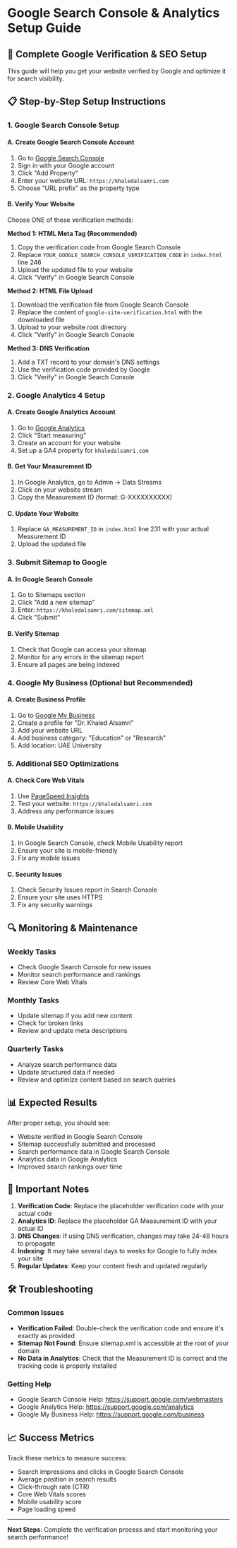# Google Search Console & Analytics Setup Guide

## 🎯 Complete Google Verification & SEO Setup

This guide will help you get your website verified by Google and optimize it for search visibility.

## 📋 Step-by-Step Setup Instructions

### 1. Google Search Console Setup

#### A. Create Google Search Console Account
1. Go to [Google Search Console](https://search.google.com/search-console)
2. Sign in with your Google account
3. Click "Add Property"
4. Enter your website URL: `https://khaledalsamri.com`
5. Choose "URL prefix" as the property type

#### B. Verify Your Website
Choose ONE of these verification methods:

**Method 1: HTML Meta Tag (Recommended)**
1. Copy the verification code from Google Search Console
2. Replace `YOUR_GOOGLE_SEARCH_CONSOLE_VERIFICATION_CODE` in `index.html` line 246
3. Upload the updated file to your website
4. Click "Verify" in Google Search Console

**Method 2: HTML File Upload**
1. Download the verification file from Google Search Console
2. Replace the content of `google-site-verification.html` with the downloaded file
3. Upload to your website root directory
4. Click "Verify" in Google Search Console

**Method 3: DNS Verification**
1. Add a TXT record to your domain's DNS settings
2. Use the verification code provided by Google
3. Click "Verify" in Google Search Console

### 2. Google Analytics 4 Setup

#### A. Create Google Analytics Account
1. Go to [Google Analytics](https://analytics.google.com)
2. Click "Start measuring"
3. Create an account for your website
4. Set up a GA4 property for `khaledalsamri.com`

#### B. Get Your Measurement ID
1. In Google Analytics, go to Admin → Data Streams
2. Click on your website stream
3. Copy the Measurement ID (format: G-XXXXXXXXXX)

#### C. Update Your Website
1. Replace `GA_MEASUREMENT_ID` in `index.html` line 231 with your actual Measurement ID
2. Upload the updated file

### 3. Submit Sitemap to Google

#### A. In Google Search Console
1. Go to Sitemaps section
2. Click "Add a new sitemap"
3. Enter: `https://khaledalsamri.com/sitemap.xml`
4. Click "Submit"

#### B. Verify Sitemap
1. Check that Google can access your sitemap
2. Monitor for any errors in the sitemap report
3. Ensure all pages are being indexed

### 4. Google My Business (Optional but Recommended)

#### A. Create Business Profile
1. Go to [Google My Business](https://business.google.com)
2. Create a profile for "Dr. Khaled Alsamri"
3. Add your website URL
4. Add business category: "Education" or "Research"
5. Add location: UAE University

### 5. Additional SEO Optimizations

#### A. Check Core Web Vitals
1. Use [PageSpeed Insights](https://pagespeed.web.dev)
2. Test your website: `https://khaledalsamri.com`
3. Address any performance issues

#### B. Mobile Usability
1. In Google Search Console, check Mobile Usability report
2. Ensure your site is mobile-friendly
3. Fix any mobile issues

#### C. Security Issues
1. Check Security Issues report in Search Console
2. Ensure your site uses HTTPS
3. Fix any security warnings

## 🔍 Monitoring & Maintenance

### Weekly Tasks
- Check Google Search Console for new issues
- Monitor search performance and rankings
- Review Core Web Vitals

### Monthly Tasks
- Update sitemap if you add new content
- Check for broken links
- Review and update meta descriptions

### Quarterly Tasks
- Analyze search performance data
- Update structured data if needed
- Review and optimize content based on search queries

## 📊 Expected Results

After proper setup, you should see:
- Website verified in Google Search Console
- Sitemap successfully submitted and processed
- Search performance data in Google Search Console
- Analytics data in Google Analytics
- Improved search rankings over time

## 🚨 Important Notes

1. **Verification Code**: Replace the placeholder verification code with your actual code
2. **Analytics ID**: Replace the placeholder GA Measurement ID with your actual ID
3. **DNS Changes**: If using DNS verification, changes may take 24-48 hours to propagate
4. **Indexing**: It may take several days to weeks for Google to fully index your site
5. **Regular Updates**: Keep your content fresh and updated regularly

## 🛠️ Troubleshooting

### Common Issues
- **Verification Failed**: Double-check the verification code and ensure it's exactly as provided
- **Sitemap Not Found**: Ensure sitemap.xml is accessible at the root of your domain
- **No Data in Analytics**: Check that the Measurement ID is correct and the tracking code is properly installed

### Getting Help
- Google Search Console Help: https://support.google.com/webmasters
- Google Analytics Help: https://support.google.com/analytics
- Google My Business Help: https://support.google.com/business

## 📈 Success Metrics

Track these metrics to measure success:
- Search impressions and clicks in Google Search Console
- Average position in search results
- Click-through rate (CTR)
- Core Web Vitals scores
- Mobile usability score
- Page loading speed

---

**Next Steps**: Complete the verification process and start monitoring your search performance!

